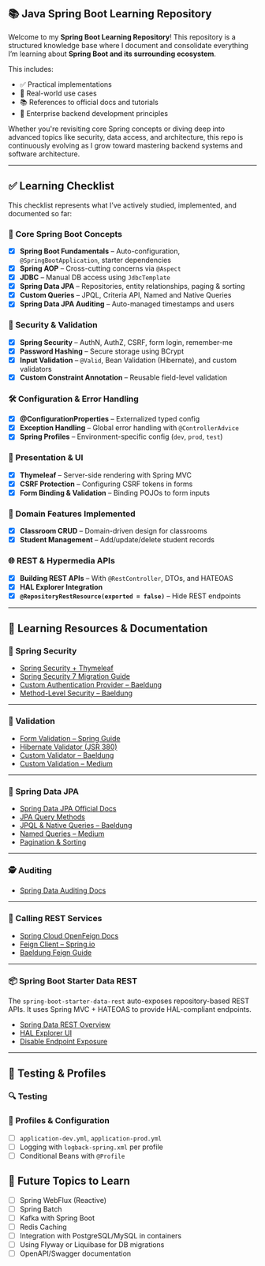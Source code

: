 ## 📚 Java Spring Boot Learning Repository

Welcome to my **Spring Boot Learning Repository**!
This repository is a structured knowledge base where I document and consolidate everything I’m learning about **Spring
Boot and its surrounding ecosystem**.

This includes:

* ✅ Practical implementations
* 📄 Real-world use cases
* 📚 References to official docs and tutorials
* 🎯 Enterprise backend development principles

Whether you're revisiting core Spring concepts or diving deep into advanced topics like security, data access, and
architecture, this repo is continuously evolving as I grow toward mastering backend systems and software architecture.

---

## ✅ Learning Checklist

This checklist represents what I’ve actively studied, implemented, and documented so far:

### 🌿 Core Spring Boot Concepts

* [x] **Spring Boot Fundamentals** – Auto-configuration, `@SpringBootApplication`, starter dependencies
* [x] **Spring AOP** – Cross-cutting concerns via `@Aspect`
* [x] **JDBC** – Manual DB access using `JdbcTemplate`
* [x] **Spring Data JPA** – Repositories, entity relationships, paging & sorting
* [x] **Custom Queries** – JPQL, Criteria API, Named and Native Queries
* [x] **Spring Data JPA Auditing** – Auto-managed timestamps and users

### 🔐 Security & Validation

* [x] **Spring Security** – AuthN, AuthZ, CSRF, form login, remember-me
* [x] **Password Hashing** – Secure storage using BCrypt
* [x] **Input Validation** – `@Valid`, Bean Validation (Hibernate), and custom validators
* [x] **Custom Constraint Annotation** – Reusable field-level validation

### 🛠 Configuration & Error Handling

* [x] **@ConfigurationProperties** – Externalized typed config
* [x] **Exception Handling** – Global error handling with `@ControllerAdvice`
* [x] **Spring Profiles** – Environment-specific config (`dev`, `prod`, `test`)

### 🧩 Presentation & UI

* [x] **Thymeleaf** – Server-side rendering with Spring MVC
* [x] **CSRF Protection** – Configuring CSRF tokens in forms
* [x] **Form Binding & Validation** – Binding POJOs to form inputs

### 🧪 Domain Features Implemented

* [x] **Classroom CRUD** – Domain-driven design for classrooms
* [x] **Student Management** – Add/update/delete student records

### 🌐 REST & Hypermedia APIs

* [x] **Building REST APIs** – With `@RestController`, DTOs, and HATEOAS
* [x] **HAL Explorer Integration**
* [x] **`@RepositoryRestResource(exported = false)`** – Hide REST endpoints

---

## 🔗 Learning Resources & Documentation

### 🔐 Spring Security

* [Spring Security + Thymeleaf](https://www.thymeleaf.org/doc/articles/springsecurity.html)
* [Spring Security 7 Migration Guide](https://docs.spring.io/spring-security/reference/migration-7/configuration.html)
* [Custom Authentication Provider – Baeldung](https://www.baeldung.com/spring-security-authentication-provider)
* [Method-Level Security – Baeldung](https://www.baeldung.com/spring-security-method-security)

---

### 🧾 Validation

* [Form Validation – Spring Guide](https://spring.io/guides/gs/validating-form-input)
* [Hibernate Validator (JSR 380)](https://hibernate.org/validator/)
* [Custom Validator – Baeldung](https://www.baeldung.com/spring-mvc-custom-validator)
* [Custom Validation – Medium](https://medium.com/@bereketberhe27/spring-boot-custom-validation-7af89a64f805)

---

### 🧩 Spring Data JPA

* [Spring Data JPA Official Docs](https://spring.io/projects/spring-data-jpa)
* [JPA Query Methods](https://docs.spring.io/spring-data/jpa/reference/jpa/query-methods.html)
* [JPQL & Native Queries – Baeldung](https://www.baeldung.com/spring-data-jpa-query)
* [Named Queries – Medium](https://medium.com/@arslan.ahmed.shaikh/custom-named-queries-in-spring-data-jpa-a-practical-guide-91bc7270512d)
* [Pagination & Sorting](https://www.baeldung.com/spring-data-jpa-pagination-sorting)

---

### 🕵️ Auditing

* [Spring Data Auditing Docs](https://docs.spring.io/spring-data/jpa/reference/auditing.html)

---

### 📡 Calling REST Services

* [Spring Cloud OpenFeign Docs](https://docs.spring.io/spring-cloud-openfeign/docs/current/reference/html/)
* [Feign Client – Spring.io](https://spring.io/projects/spring-cloud-openfeign)
* [Baeldung Feign Guide](https://www.baeldung.com/spring-cloud-openfeign)

---

### 📦 Spring Boot Starter Data REST

The `spring-boot-starter-data-rest` auto-exposes repository-based REST APIs. It uses Spring MVC + HATEOAS to provide
HAL-compliant endpoints.

* [Spring Data REST Overview](https://spring.io/projects/spring-data-rest)
* [HAL Explorer UI](https://github.com/toedter/hal-explorer)
* [Disable Endpoint Exposure](https://docs.spring.io/spring-data/rest/docs/current/reference/html/#projections-excerpts)

---

## 🧪 Testing & Profiles

### 🔍 Testing

### 🧬 Profiles & Configuration

* [ ] `application-dev.yml`, `application-prod.yml`
* [ ] Logging with `logback-spring.xml` per profile
* [ ] Conditional Beans with `@Profile`

## 🧠 Future Topics to Learn

* [ ] Spring WebFlux (Reactive)
* [ ] Spring Batch
* [ ] Kafka with Spring Boot
* [ ] Redis Caching
* [ ] Integration with PostgreSQL/MySQL in containers
* [ ] Using Flyway or Liquibase for DB migrations
* [ ] OpenAPI/Swagger documentation
